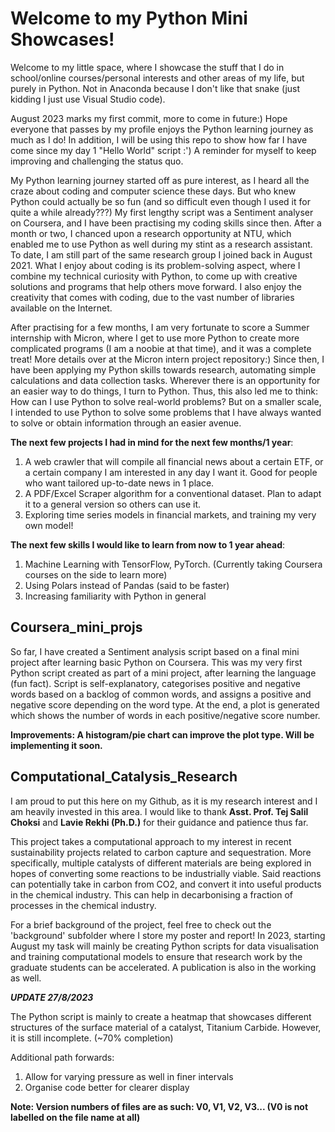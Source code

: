 # Welcome to my Python Mini Showcases!

Welcome to my little space, where I showcase the stuff that I do in school/online courses/personal interests and other areas of my life, but purely in Python. Not in Anaconda because I don't like that snake (just kidding I just use Visual Studio code).

August 2023 marks my first commit, more to come in future:) Hope everyone that passes by my profile enjoys the Python learning journey as much as I do! In addition, I will be using this repo to show how far I have come since my day 1 "Hello World" script :') A reminder for myself to keep improving and challenging the status quo.

My Python learning journey started off as pure interest, as I heard all the craze about coding and computer science these days. But who knew Python could actually be so fun (and so difficult even though I used it for quite a while already???) My first lengthy script was a Sentiment analyser on Coursera, and I have been practising my coding skills since then. After a month or two, I chanced upon a research opportunity at NTU, which enabled me to use Python as well during my stint as a research assistant. To date, I am still part of the same research group I joined back in August 2021. What I enjoy about coding is its problem-solving aspect, where I combine my technical curiosity with Python, to come up with creative solutions and programs that help others move forward. I also enjoy the creativity that comes with coding, due to the vast number of libraries available on the Internet. 

After practising for a few months, I am very fortunate to score a Summer internship with Micron, where I get to use more Python to create more complicated programs (I am a noobie at that time), and it was a complete treat! More details over at the Micron intern project repository:) Since then, I have been applying my Python skills towards research, automating simple calculations and data collection tasks. Wherever there is an opportunity for an easier way to do things, I turn to Python. Thus, this also led me to think: How can I use Python to solve real-world problems? But on a smaller scale, I intended to use Python to solve some problems that I have always wanted to solve or obtain information through an easier avenue.

**The next few projects I had in mind for the next few months/1 year**:
1. A web crawler that will compile all financial news about a certain ETF, or a certain company I am interested in any day I want it. Good for people who want tailored up-to-date news in 1 place.
2. A PDF/Excel Scraper algorithm for a conventional dataset. Plan to adapt it to a general version so others can use it.
3. Exploring time series models in financial markets, and training my very own model!

**The next few skills I would like to learn from now to 1 year ahead**:
1. Machine Learning with TensorFlow, PyTorch. (Currently taking Coursera courses on the side to learn more)
2. Using Polars instead of Pandas (said to be faster)
3. Increasing familiarity with Python in general

## Coursera_mini_projs

So far, I have created a Sentiment analysis script based on a final mini project after learning basic Python on Coursera. This was my very first Python script created as part of a mini project, after learning the language (fun fact). Script is self-explanatory, categorises positive and negative words based on a backlog of common words, and assigns a positive and negative score depending on the word type. At the end, a plot is generated which shows the number of words in each positive/negative score number.

**Improvements: A histogram/pie chart can improve the plot type. Will be implementing it soon.**

## Computational_Catalysis_Research

I am proud to put this here on my Github, as it is my research interest and I am heavily invested in this area. I would like to thank **Asst. Prof. Tej Salil Choksi** and **Lavie Rekhi (Ph.D.)** for their guidance and patience thus far.

This project takes a computational approach to my interest in recent sustainability projects related to carbon capture and sequestration. More specifically, multiple catalysts of different materials are being explored in hopes of converting some reactions to be industrially viable. Said reactions can potentially take in carbon from CO2, and convert it into useful products in the chemical industry. This can help in decarbonising a fraction of processes in the chemical industry.  

For a brief background of the project, feel free to check out the 'background' subfolder where I store my poster and report! In 2023, starting August my task will mainly be creating Python scripts for data visualisation and training computational models to ensure that research work by the graduate students can be accelerated. A publication is also in the working as well. 

***UPDATE 27/8/2023***

The Python script is mainly to create a heatmap that showcases different structures of the surface material of a catalyst, Titanium Carbide. However, it is still incomplete. (~70% completion)

Additional path forwards:
1. Allow for varying pressure as well in finer intervals 
2. Organise code better for clearer display

**Note: Version numbers of files are as such: V0, V1, V2, V3... (V0 is not labelled on the file name at all)**
